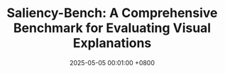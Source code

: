 ---
title:          "Saliency-Bench: A Comprehensive Benchmark for Evaluating Visual Explanations"
date:           2025-05-05 00:01:00 +0800
selected:       true
pub:            "KDD"
pub_date:       "2025 (Datasets and Benchmarks Track)"
cover:          /assets/images/covers/cover1.jpg
authors:
- Yifei Zhang, James Song, Siyi Gu, Tianxu Jiang, Bo Pan, Guangji Bai, Liang Zhao
links:
   Paper: https://arxiv.org/pdf/2310.08537
---